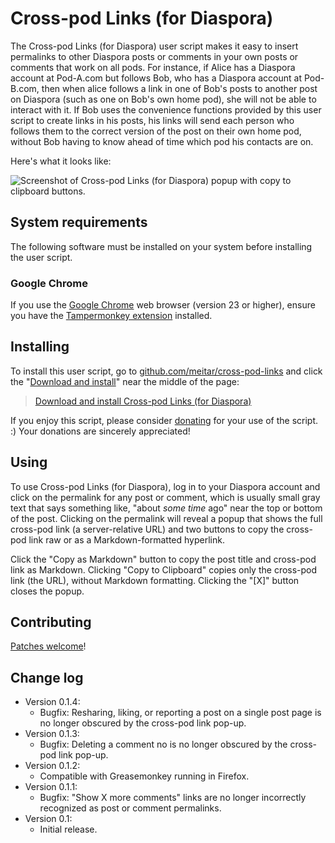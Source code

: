 # Cross-pod Links (for Diaspora)

The Cross-pod Links (for Diaspora) user script makes it easy to insert permalinks to other Diaspora posts or comments in your own posts or comments that work on all pods. For instance, if Alice has a Diaspora account at Pod-A.com but follows Bob, who has a Diaspora account at Pod-B.com, then when alice follows a link in one of Bob's posts to another post on Diaspora (such as one on Bob's own home pod), she will not be able to interact with it. If Bob uses the convenience functions provided by this user script to create links in his posts, his links will send each person who follows them to the correct version of the post on their own home pod, without Bob having to know ahead of time which pod his contacts are on.

Here's what it looks like:

![Screenshot of Cross-pod Links (for Diaspora) popup with copy to clipboard buttons.](http://i.imgur.com/IuAJD4T.png)

## System requirements

The following software must be installed on your system before installing the user script.

### Google Chrome

If you use the [Google Chrome](https://chrome.google.com/) web browser (version 23 or higher), ensure you have the [Tampermonkey extension](https://chrome.google.com/webstore/detail/tampermonkey/dhdgffkkebhmkfjojejmpbldmpobfkfo) installed.

## Installing

To install this user script, go to [github.com/meitar/cross-pod-links](https://github.com/cross-pod-links/) and click the "[Download and install](https://github.com/meitar/cross-pod-links/raw/master/cross-pod-links.user.js)" near the middle of the page:

> [Download and install Cross-pod Links (for Diaspora)](https://github.com/meitar/cross-pod-links/raw/master/cross-pod-links.user.js)

If you enjoy this script, please consider [donating](http://maybemaimed.com/cyberbusking/) for your use of the script. :) Your donations are sincerely appreciated!

## Using

To use Cross-pod Links (for Diaspora), log in to your Diaspora account and click on the permalink for any post or comment, which is usually small gray text that says something like, "about *some time* ago" near the top or bottom of the post. Clicking on the permalink will reveal a popup that shows the full cross-pod link (a server-relative URL) and two buttons to copy the cross-pod link raw or as a Markdown-formatted hyperlink.

Click the "Copy as Markdown" button to copy the post title and cross-pod link as Markdown. Clicking "Copy to Clipboard" copies only the cross-pod link (the URL), without Markdown formatting. Clicking the "[X]" button closes the popup.

## Contributing

[Patches welcome](https://github.com/meitar/cross-pod-links/issues)!

## Change log

* Version 0.1.4:
    * Bugfix: Resharing, liking, or reporting a post on a single post page is no longer obscured by the cross-pod link pop-up.
* Version 0.1.3:
    * Bugfix: Deleting a comment no is no longer obscured by the cross-pod link pop-up.
* Version 0.1.2:
    * Compatible with Greasemonkey running in Firefox.
* Version 0.1.1:
    * Bugfix: "Show X more comments" links are no longer incorrectly recognized as post or comment permalinks.
* Version 0.1:
    * Initial release.
